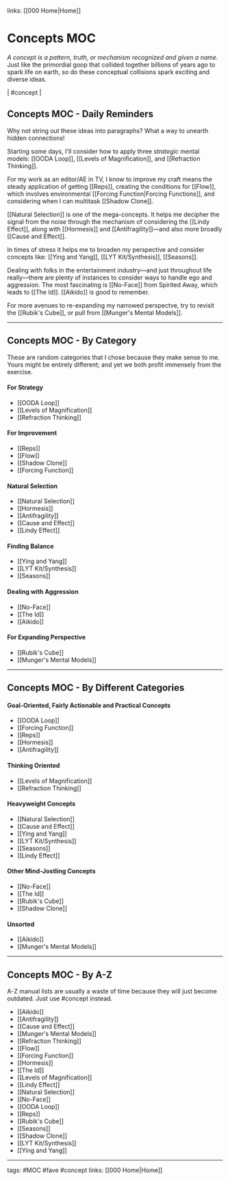 links: [[000 Home|Home]]

# Concepts MOC
*A concept is a pattern, truth, or mechanism recognized and given a name.*
Just like the primordial goop that collided together billions of years ago to spark life on earth, so do these conceptual collisions spark exciting and diverse ideas.

| #concept | 

## Concepts MOC - Daily Reminders
Why not string out these ideas into paragraphs? What a way to unearth hidden connections!

Starting some days, I'll consider how to apply three *strategic* mental models: [[OODA Loop]], [[Levels of Magnification]], and [[Refraction Thinking]].

For my work as an editor/AE in TV, I know to improve my craft means the steady application of getting [[Reps]], creating the conditions for [[Flow]], which involves environmental  [[Forcing Function|Forcing Functions]], and considering when I can multitask [[Shadow Clone]]. 


[[Natural Selection]] is one of the mega-concepts. It helps me decipher the signal from the noise through the mechanism of considering the [[Lindy Effect]], along with [[Hormesis]] and [[Antifragility]]—and also more broadly [[Cause and Effect]].

In times of stress it helps me to broaden my perspective and consider concepts like: [[Ying and Yang]], [[LYT Kit/Synthesis]], [[Seasons]].

Dealing with folks in the entertainment industry—and just throughout life really—there are plenty of instances to consider ways to handle ego and aggression. The most fascinating is [[No-Face]] from Spirited Away, which leads to [[The Id]]. [[Aikido]] is good to remember.

For more avenues to re-expanding my narrowed perspectve, try to revisit the [[Rubik's Cube]], or pull from [[Munger's Mental Models]].


---
## Concepts MOC - By Category
These are random categories that I chose because they make sense to me. Yours might be entirely different; and yet we both profit immensely from the exercise.

#### For Strategy
- [[OODA Loop]]
- [[Levels of Magnification]]  
- [[Refraction Thinking]]

#### For Improvement
- [[Reps]] 
- [[Flow]]
- [[Shadow Clone]]
- [[Forcing Function]] 

#### Natural Selection
- [[Natural Selection]]
- [[Hormesis]]
- [[Antifragility]]
- [[Cause and Effect]]
- [[Lindy Effect]] 

#### Finding Balance
- [[Ying and Yang]]
- [[LYT Kit/Synthesis]]
- [[Seasons]]

#### Dealing with Aggression
- [[No-Face]]
- [[The Id]]
- [[Aikido]] 

#### For Expanding Perspective
- [[Rubik's Cube]]
- [[Munger's Mental Models]]

---
## Concepts MOC - By Different Categories

#### Goal-Oriented, Fairly Actionable and Practical Concepts
- [[OODA Loop]]
- [[Forcing Function]] 
- [[Reps]] 
- [[Hormesis]]
- [[Antifragility]]

#### Thinking Oriented
- [[Levels of Magnification]]  
- [[Refraction Thinking]]

#### Heavyweight Concepts
- [[Natural Selection]]
- [[Cause and Effect]]
- [[Ying and Yang]]
- [[LYT Kit/Synthesis]]
- [[Seasons]]
- [[Lindy Effect]] 

#### Other Mind-Jostling Concepts
- [[No-Face]]
- [[The Id]]
- [[Rubik's Cube]]
- [[Shadow Clone]]

#### Unsorted
- [[Aikido]] 
- [[Munger's Mental Models]]

---
## Concepts MOC - By A-Z
A-Z manual lists are usually a waste of time because they will just become outdated. Just use #concept instead.
- [[Aikido]] 
- [[Antifragility]]
- [[Cause and Effect]]
- [[Munger's Mental Models]]
- [[Refraction Thinking]]
- [[Flow]]
- [[Forcing Function]] 
- [[Hormesis]]
- [[The Id]]
- [[Levels of Magnification]]  
- [[Lindy Effect]] 
- [[Natural Selection]]
- [[No-Face]]
- [[OODA Loop]]
- [[Reps]] 
- [[Rubik's Cube]]
- [[Seasons]]
- [[Shadow Clone]]
- [[LYT Kit/Synthesis]]
- [[Ying and Yang]]

---
tags: #MOC #fave #concept
links: [[000 Home|Home]]